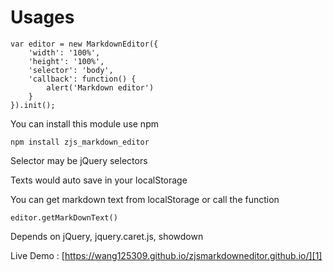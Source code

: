 Usages
===

    var editor = new MarkdownEditor({
        'width': '100%',
        'height': '100%',
        'selector': 'body',
        'callback': function() {
            alert('Markdown editor')
        }
    }).init();

You can install this module use npm

    npm install zjs_markdown_editor

Selector may be jQuery selectors

Texts would auto save in your localStorage

You can get markdown text from localStorage or call the function
    
    editor.getMarkDownText()

Depends on jQuery, jquery.caret.js, showdown

Live Demo : [https://wang125309.github.io/zjsmarkdowneditor.github.io/][1]

  [1]: https://wang125309.github.io/zjsmarkdowneditor.github.io/
